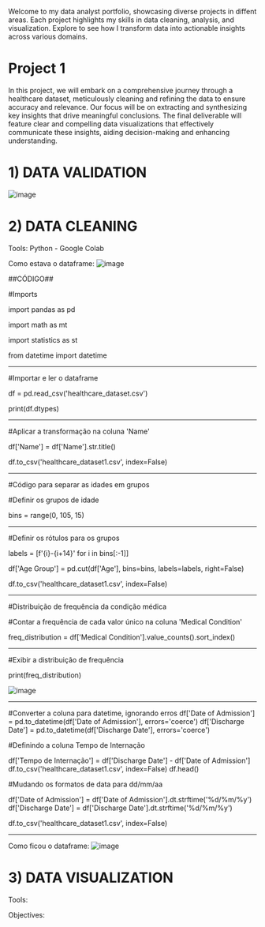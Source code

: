 Welcome to my data analyst portfolio, showcasing diverse projects in diffent areas. Each project highlights my skills in data cleaning, analysis, and visualization. Explore to see how I transform data into actionable insights across various domains.


# Project 1

In this project, we will embark on a comprehensive journey through a healthcare dataset, meticulously cleaning and refining the data to ensure accuracy and relevance. Our focus will be on extracting and synthesizing key insights that drive meaningful conclusions. The final deliverable will feature clear and compelling data visualizations that effectively communicate these insights, aiding decision-making and enhancing understanding.


# 1) DATA VALIDATION
![image](https://github.com/user-attachments/assets/f3d1d70b-25a8-42d7-9031-d0fdb87e7113)

   
# 2) DATA CLEANING 

Tools: Python - Google Colab

Como estava o dataframe:
![image](https://github.com/user-attachments/assets/7b0065b1-3e2e-46b7-add0-472b09e0d83d)

##CÓDIGO##

#Imports

import pandas as pd

import math as mt

import statistics as st

from datetime import datetime


___________________________________________

#Importar e ler o dataframe

df = pd.read_csv('healthcare_dataset.csv')

print(df.dtypes)

___________________________________________

#Aplicar a transformação na coluna 'Name'

df['Name'] = df['Name'].str.title()

df.to_csv('healthcare_dataset1.csv', index=False)

___________________________________________


#Código para separar as idades em grupos

#Definir os grupos de idade

bins = range(0, 105, 15) 

___________________________________________


#Definir os rótulos para os grupos

labels = [f'{i}-{i+14}' for i in bins[:-1]]

df['Age Group'] = pd.cut(df['Age'], bins=bins, labels=labels, right=False)

df.to_csv('healthcare_dataset1.csv', index=False)


___________________________________________


#Distribuição de frequência da condição médica

#Contar a frequência de cada valor único na coluna 'Medical Condition'

freq_distribution = df['Medical Condition'].value_counts().sort_index()

___________________________________________


#Exibir a distribuição de frequência

print(freq_distribution)

![image](https://github.com/user-attachments/assets/54b59d05-f9a2-410b-988a-268806e26931)

___________________________________________


#Converter a coluna para datetime, ignorando erros
df['Date of Admission'] = pd.to_datetime(df['Date of Admission'], errors='coerce')
df['Discharge Date'] = pd.to_datetime(df['Discharge Date'], errors='coerce')

#Definindo a coluna Tempo de Internação

df['Tempo de Internação'] = df['Discharge Date'] - df['Date of Admission']
df.to_csv('healthcare_dataset1.csv', index=False)
df.head()

#Mudando os formatos de data para dd/mm/aa

df['Date of Admission'] = df['Date of Admission'].dt.strftime('%d/%m/%y')
df['Discharge Date'] = df['Discharge Date'].dt.strftime('%d/%m/%y')

df.to_csv('healthcare_dataset1.csv', index=False)

___________________________________________

Como ficou o dataframe:
![image](https://github.com/user-attachments/assets/65141850-f736-4559-be18-6a082f382710)




# 3) DATA VISUALIZATION

Tools:

Objectives:
